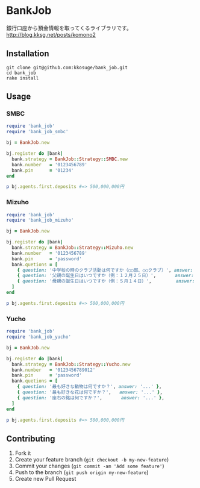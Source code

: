 # BankJob

銀行口座から預金情報を取ってくるライブラリです。  
http://blog.kksg.net/posts/komono2

## Installation

```
git clone git@github.com:kkosuge/bank_job.git
cd bank_job
rake install
```

## Usage

### SMBC

```ruby
require 'bank_job'
require 'bank_job_smbc'

bj = BankJob.new

bj.register do |bank|
  bank.strategy = BankJob::Strategy::SMBC.new
  bank.number   = '0123456789'
  bank.pin      = '01234'
end

p bj.agents.first.deposits #=> 500,000,000円
```

### Mizuho

```ruby
require 'bank_job'
require 'bank_job_mizuho'

bj = BankJob.new

bj.register do |bank|
  bank.strategy = BankJob::Strategy::Mizuho.new
  bank.number   = '0123456789'
  bank.pin      = 'password'
  bank.quetions = [
    { question: '中学校の時のクラブ活動は何ですか（○○部、○○クラブ）', answer: '○○部' },
    { question: '父親の誕生日はいつですか（例：１２月２５日）',       answer: '１２月２５日' },
    { question: '母親の誕生日はいつですか（例：５月１４日）',         answer: '５月１４日' },
  ]
end

p bj.agents.first.deposits #=> 500,000,000円
```

### Yucho

```ruby
require 'bank_job'
require 'bank_job_yucho'

bj = BankJob.new

bj.register do |bank|
  bank.strategy = BankJob::Strategy::Yucho.new
  bank.number   = '0123456789012'
  bank.pin      = 'password'
  bank.quetions = [
    { question: '最も好きな動物は何ですか？', answer: '...' },
    { question: '最も好きな花は何ですか？',   answer: '...' },
    { question: '座右の銘は何ですか？',       answer: '...' },
  ]
end

p bj.agents.first.deposits #=> 500,000,000円
```

## Contributing

1. Fork it
2. Create your feature branch (`git checkout -b my-new-feature`)
3. Commit your changes (`git commit -am 'Add some feature'`)
4. Push to the branch (`git push origin my-new-feature`)
5. Create new Pull Request
